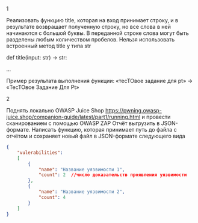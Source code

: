 1

Реализовать функцию title, которая на вход принимает строку, и в результате
возвращает полученную строку, но все слова в ней начинаются с большой буквы. В
переданной строке слова могут быть разделены любым количеством пробелов.
Нельзя использовать встроенный метод title у типа str

def title(input: str) -> str:

 …

Пример результата выполнения функции:
«тесТОвое задание для pt» -> «ТесТОвое Задание Для Pt»

2

Поднять локально OWASP Juice Shop https://pwning.owasp-juice.shop/companion-guide/latest/part1/running.html и провести сканированием с помощью OWASP ZAP
Отчёт выгрузить в JSON-формате. Написать функцию, которая принимает путь до файла с отчётом и
сохраняет новый файл в JSON-формате следующего вида

```json
{
    "vulerabilities": 
    [
        {
            "name": "Название уязвимости 1",
            "count": 2  //число доказательств проявления уязвимости
        },
        {
            "name": "Название уязвимости 2",
            "count": 4
        }
    ]
}
```
